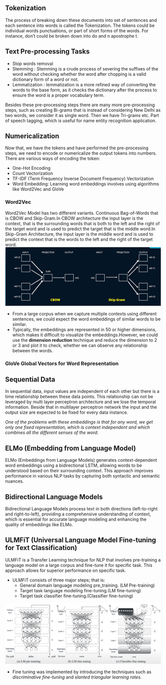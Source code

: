 ## Tokenization

The process of breaking down these documents into set of sentences and each sentence into words is called the Tokenization.  The tokens could be individual words punctuations, or part of short forms of the words. For instance, don’t could be broken down into do and n apostrophe t.

## Text Pre-processing Tasks
- Stop words removal
- Stemming : Stemming is a crude process of severing the suffixes of the word without checking whether the word after chopping is a valid dictionary form of a word or not.
- Lemmatization : lemmatization is a more refined way of converting the words to the base form, as it checks the dictionary after the process to ensure the word is a proper vocabulary term.

Besides these pre-processing steps there are many more pre-processing steps, such as creating Bi-grams that is instead of considering New Delhi as two words, we consider it as single word. Then we have Tri-grams etc. Part of speech tagging, which is useful for name entity recognition application.

## Numericalization 

Now that, we have the tokens and have performed the pre-processing steps, we need to encode or numericalize the output tokens into numbers. There are various ways of encoding the token:

- One-Hot Encoding
- Count Vectorization
- TF-IDF (Term Frequency Inverse Document Frequency) Vectorization
- Word Embedding: Learning word embeddings involves using algorithms like Word2Vec and GloVe 

### Word2Vec
Word2Vec Model has two different variants. Continuous Bag-of-Words that is CBOW and Skip-Gram.In CBOW architecture the input layer is the context, that is the surrounding words that is both to the left and the right of the target word and is used to predict the target that is the middle word.In Skip-Gram Architecture, the input layer is the middle word and is used to predict the context that is the words to the left and the right of the target word.
![Word2Vec](assests/word2vec.jpg)

-  From a large corpus when we capture multiple contexts using different sentences, we could expect the word embeddings of similar words to be similar.
-  Typically, the embeddings are represented in 50 or higher dimensions, which makes it difficult to visualize the embeddings.However, we could use the **dimension reduction** technique and reduce the dimension to 2
or 3 and plot it to check, whether we can observe any relationship between the words.

### GloVe Global Vectors for Word Representation


## Sequential Data

In sequential data, input values are independent of each other but there is a time relationship between these data points. This relationship can not be leveraged by multi layer perceptron architecture and we lose the temporal information. Beside that in multilayer perceptron network the input and the output size are expected to be fixed for every data instance. 

*One of the problems with these embeddings is that for any word, we get only 
one fixed representation, which is context independent and which combines all the 
different senses of the word*.

## ELMo (Embedding from Language Model)

ELMo (Embeddings from Language Models) generates context-dependent word embeddings using a bidirectional LSTM, allowing words to be understood based on their surrounding context. This approach improves performance in various NLP tasks by capturing both syntactic and semantic nuances.

## Bidirectional Language Models

Bidirectional Language Models process text in both directions (left-to-right and right-to-left), providing a comprehensive understanding of context, which is essential for accurate language modeling and enhancing the quality of embeddings like ELMo.

## ULMFiT (Universal Language Model Fine-tuning for Text Classification)

ULMFiT is a Transfer Learning technique for NLP that involves pre-training a language model on a large corpus and fine-tune it for specific task. This approach allows for superior performance on specific task.

- ULMFiT consists of three major steps; that is:
    -  General domain language modeling pre_training. (LM Pre-training)
    - Target task language modeling fine-tuning.(LM fine-tuning)
    - Target task classifier fine-tuning.(Classifier fine-tuning)

![alt text](assests/ulmfit.png)

- Fine tuning was implemented by introducing the techniques such as 
*discriminative fine-tuning* and *slanted triangular learning rates*.

